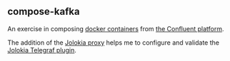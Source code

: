 compose-kafka
-------------

An exercise in composing [docker containers](https://github.com/confluentinc/cp-docker-images) from [the Confluent platform](https://www.confluent.io/).

The addition of the [Jolokia proxy](https://jolokia.org/features/proxy.html) helps me to configure and validate the [Jolokia Telegraf plugin](https://github.com/influxdata/telegraf/tree/master/plugins/inputs/jolokia).

